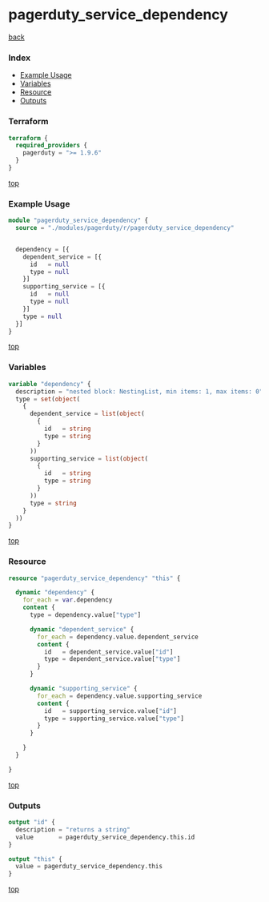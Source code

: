# pagerduty_service_dependency

[back](../pagerduty.md)

### Index

- [Example Usage](#example-usage)
- [Variables](#variables)
- [Resource](#resource)
- [Outputs](#outputs)

### Terraform

```terraform
terraform {
  required_providers {
    pagerduty = ">= 1.9.6"
  }
}
```

[top](#index)

### Example Usage

```terraform
module "pagerduty_service_dependency" {
  source = "./modules/pagerduty/r/pagerduty_service_dependency"


  dependency = [{
    dependent_service = [{
      id   = null
      type = null
    }]
    supporting_service = [{
      id   = null
      type = null
    }]
    type = null
  }]
}
```

[top](#index)

### Variables

```terraform
variable "dependency" {
  description = "nested block: NestingList, min items: 1, max items: 0"
  type = set(object(
    {
      dependent_service = list(object(
        {
          id   = string
          type = string
        }
      ))
      supporting_service = list(object(
        {
          id   = string
          type = string
        }
      ))
      type = string
    }
  ))
}
```

[top](#index)

### Resource

```terraform
resource "pagerduty_service_dependency" "this" {

  dynamic "dependency" {
    for_each = var.dependency
    content {
      type = dependency.value["type"]

      dynamic "dependent_service" {
        for_each = dependency.value.dependent_service
        content {
          id   = dependent_service.value["id"]
          type = dependent_service.value["type"]
        }
      }

      dynamic "supporting_service" {
        for_each = dependency.value.supporting_service
        content {
          id   = supporting_service.value["id"]
          type = supporting_service.value["type"]
        }
      }

    }
  }

}
```

[top](#index)

### Outputs

```terraform
output "id" {
  description = "returns a string"
  value       = pagerduty_service_dependency.this.id
}

output "this" {
  value = pagerduty_service_dependency.this
}
```

[top](#index)